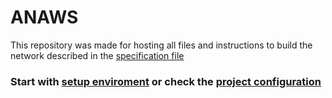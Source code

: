 # ANAWS

This repository was made for hosting all files and instructions to build the network described in the [specification file](./doc/Project%20specifications%20(Group%204).pdf "Specification File")

### Start with [setup enviroment](./doc/toutorials/setup-enviroment.md "setup-enviroment.md") or check the [project configuration](./doc/toutorials/project-configuration.md "project-configuration.md")
